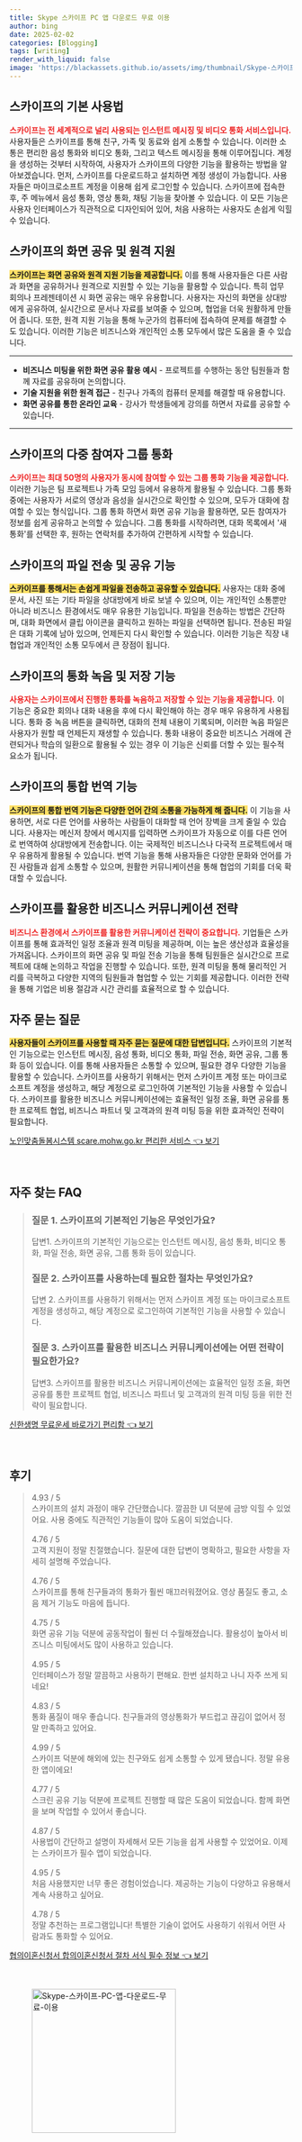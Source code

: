 ```yaml
---
title: Skype 스카이프 PC 앱 다운로드 무료 이용
author: bing
date: 2025-02-02
categories: [Blogging]
tags: [writing]
render_with_liquid: false
image: 'https://blackassets.github.io/assets/img/thumbnail/Skype-스카이프-PC-앱-다운로드-무료-이용.webp'
---
```



<h2 id='스카이프 기본 사용법'>스카이프의 기본 사용법</h2>

<p><b><span style="color: #ee2323;">스카이프는 전 세계적으로 널리 사용되는 인스턴트 메시징 및 비디오 통화 서비스입니다.</span></b> 사용자들은 스카이프를 통해 친구, 가족 및 동료와 쉽게 소통할 수 있습니다. 이러한 소통은 편리한 음성 통화와 비디오 통화, 그리고 텍스트 메시징을 통해 이루어집니다. 계정을 생성하는 것부터 시작하여, 사용자가 스카이프의 다양한 기능을 활용하는 방법을 알아보겠습니다. 먼저, 스카이프를 다운로드하고 설치하면 계정 생성이 가능합니다. 사용자들은 마이크로소프트 계정을 이용해 쉽게 로그인할 수 있습니다. 스카이프에 접속한 후, 주 메뉴에서 음성 통화, 영상 통화, 채팅 기능을 찾아볼 수 있습니다. 이 모든 기능은 사용자 인터페이스가 직관적으로 디자인되어 있어, 처음 사용하는 사용자도 손쉽게 익힐 수 있습니다.</p>

<h2 id='화면 공유 및 원격 지원'>스카이프의 화면 공유 및 원격 지원</h2>

<p><b><span style="background-color: #ffe066;">스카이프는 화면 공유와 원격 지원 기능을 제공합니다.</span></b> 이를 통해 사용자들은 다른 사람과 화면을 공유하거나 원격으로 지원할 수 있는 기능을 활용할 수 있습니다. 특히 업무 회의나 프레젠테이션 시 화면 공유는 매우 유용합니다. 사용자는 자신의 화면을 상대방에게 공유하여, 실시간으로 문서나 자료를 보여줄 수 있으며, 협업을 더욱 원활하게 만들어 줍니다. 또한, 원격 지원 기능을 통해 누군가의 컴퓨터에 접속하여 문제를 해결할 수도 있습니다. 이러한 기능은 비즈니스와 개인적인 소통 모두에서 많은 도움을 줄 수 있습니다.</p>

<hr />

<ul>
    <li><b>비즈니스 미팅을 위한 화면 공유 활용 예시</b> - 프로젝트를 수행하는 동안 팀원들과 함께 자료를 공유하며 논의합니다.</li>
    <li><b>기술 지원을 위한 원격 접근</b> - 친구나 가족의 컴퓨터 문제를 해결할 때 유용합니다.</li>
    <li><b>화면 공유를 통한 온라인 교육</b> - 강사가 학생들에게 강의를 하면서 자료를 공유할 수 있습니다.</li>
</ul>

<hr />

<h2 id='다중 참여자 그룹 통화'>스카이프의 다중 참여자 그룹 통화</h2>

<p><b><span style="color: #ee2323;">스카이프는 최대 50명의 사용자가 동시에 참여할 수 있는 그룹 통화 기능을 제공합니다.</span></b> 이러한 기능은 팀 프로젝트나 가족 모임 등에서 유용하게 활용될 수 있습니다. 그룹 통화 중에는 사용자가 서로의 영상과 음성을 실시간으로 확인할 수 있으며, 모두가 대화에 참여할 수 있는 형식입니다. 그룹 통화 하면서 화면 공유 기능을 활용하면, 모든 참여자가 정보를 쉽게 공유하고 논의할 수 있습니다. 그룹 통화를 시작하려면, 대화 목록에서 '새 통화'를 선택한 후, 원하는 연락처를 추가하여 간편하게 시작할 수 있습니다.</p>

<h2 id='파일 전송 및 공유'>스카이프의 파일 전송 및 공유 기능</h2>

<p><b><span style="background-color: #ffe066;">스카이프를 통해서는 손쉽게 파일을 전송하고 공유할 수 있습니다.</span></b> 사용자는 대화 중에 문서, 사진 또는 기타 파일을 상대방에게 바로 보낼 수 있으며, 이는 개인적인 소통뿐만 아니라 비즈니스 환경에서도 매우 유용한 기능입니다. 파일을 전송하는 방법은 간단하며, 대화 화면에서 클립 아이콘을 클릭하고 원하는 파일을 선택하면 됩니다. 전송된 파일은 대화 기록에 남아 있으며, 언제든지 다시 확인할 수 있습니다. 이러한 기능은 직장 내 협업과 개인적인 소통 모두에서 큰 장점이 됩니다.</p>

<h2 id='통화 녹음 및 저장'>스카이프의 통화 녹음 및 저장 기능</h2>

<p><b><span style="color: #ee2323;">사용자는 스카이프에서 진행한 통화를 녹음하고 저장할 수 있는 기능을 제공합니다.</span></b> 이 기능은 중요한 회의나 대화 내용을 후에 다시 확인해야 하는 경우 매우 유용하게 사용됩니다. 통화 중 녹음 버튼을 클릭하면, 대화의 전체 내용이 기록되며, 이러한 녹음 파일은 사용자가 원할 때 언제든지 재생할 수 있습니다. 통화 내용이 중요한 비즈니스 거래에 관련되거나 학습의 일환으로 활용될 수 있는 경우 이 기능은 신뢰를 더할 수 있는 필수적 요소가 됩니다.</p>

<h2 id='통합 번역 기능'>스카이프의 통합 번역 기능</h2>

<p><b><span style="background-color: #ffe066;">스카이프의 통합 번역 기능은 다양한 언어 간의 소통을 가능하게 해 줍니다.</span></b> 이 기능을 사용하면, 서로 다른 언어를 사용하는 사람들이 대화할 때 언어 장벽을 크게 줄일 수 있습니다. 사용자는 메신저 창에서 메시지를 입력하면 스카이프가 자동으로 이를 다른 언어로 번역하여 상대방에게 전송합니다. 이는 국제적인 비즈니스나 다국적 프로젝트에서 매우 유용하게 활용될 수 있습니다. 번역 기능을 통해 사용자들은 다양한 문화와 언어를 가진 사람들과 쉽게 소통할 수 있으며, 원활한 커뮤니케이션을 통해 협업의 기회를 더욱 확대할 수 있습니다.</p>

<h2 id='비즈니스 커뮤니케이션 전략'>스카이프를 활용한 비즈니스 커뮤니케이션 전략</h2>

<p><b><span style="color: #ee2323;">비즈니스 환경에서 스카이프를 활용한 커뮤니케이션 전략이 중요합니다.</span></b> 기업들은 스카이프를 통해 효과적인 일정 조율과 원격 미팅을 제공하며, 이는 높은 생산성과 효율성을 가져옵니다. 스카이프의 화면 공유 및 파일 전송 기능을 통해 팀원들은 실시간으로 프로젝트에 대해 논의하고 작업을 진행할 수 있습니다. 또한, 원격 미팅을 통해 물리적인 거리를 극복하고 다양한 지역의 팀원들과 협업할 수 있는 기회를 제공합니다. 이러한 전략을 통해 기업은 비용 절감과 시간 관리를 효율적으로 할 수 있습니다.</p>

<h2 id='자주 묻는 질문'>자주 묻는 질문</h2>

<p><b><span style="background-color: #ffe066;">사용자들이 스카이프를 사용할 때 자주 묻는 질문에 대한 답변입니다.</span></b> 스카이프의 기본적인 기능으로는 인스턴트 메시징, 음성 통화, 비디오 통화, 파일 전송, 화면 공유, 그룹 통화 등이 있습니다. 이를 통해 사용자들은 소통할 수 있으며, 필요한 경우 다양한 기능을 활용할 수 있습니다. 스카이프를 사용하기 위해서는 먼저 스카이프 계정 또는 마이크로소프트 계정을 생성하고, 해당 계정으로 로그인하여 기본적인 기능을 사용할 수 있습니다. 스카이프를 활용한 비즈니스 커뮤니케이션에는 효율적인 일정 조율, 화면 공유를 통한 프로젝트 협업, 비즈니스 파트너 및 고객과의 원격 미팅 등을 위한 효과적인 전략이 필요합니다.</p>


<p><a class="click-button" title="노인맞춤돌봄시스템 scare.mohw.go.kr 편리한 서비스" href="https://blackassets.github.io/posts/%EB%85%B8%EC%9D%B8%EB%A7%9E%EC%B6%A4%EB%8F%8C%EB%B4%84%EC%8B%9C%EC%8A%A4%ED%85%9C-scare.mohw.go.kr-%ED%8E%B8%EB%A6%AC%ED%95%9C-%EC%84%9C%EB%B9%84%EC%8A%A4/" rel="dofollow">노인맞춤돌봄시스템 scare.mohw.go.kr 편리한 서비스 👈 보기</a></p><br>
<h2 id='자주_찾는_FAQ'>자주 찾는 FAQ</h2>
<div itemscope="" itemtype="https://schema.org/FAQPage"> 
<blockquote> 
<div itemscope="" itemprop="mainEntity" itemtype="https://schema.org/Question"> 
<h3 itemprop="name">질문 1. 스카이프의 기본적인 기능은 무엇인가요?</h3> 
<div itemscope="" itemprop="acceptedAnswer" itemtype="https://schema.org/Answer"> 
<span itemprop="text"> 
<p>답변1. 스카이프의 기본적인 기능으로는 인스턴트 메시징, 음성 통화, 비디오 통화, 파일 전송, 화면 공유, 그룹 통화 등이 있습니다.</p> 
</span> 
</div> 
</div> 
<div itemscope="" itemprop="mainEntity" itemtype="https://schema.org/Question"> 
<h3 itemprop="name">질문 2. 스카이프를 사용하는데 필요한 절차는 무엇인가요?</h3> 
<div itemscope="" itemprop="acceptedAnswer" itemtype="https://schema.org/Answer"> 
<span itemprop="text"> 
<p>답변 2. 스카이프를 사용하기 위해서는 먼저 스카이프 계정 또는 마이크로소프트 계정을 생성하고, 해당 계정으로 로그인하여 기본적인 기능을 사용할 수 있습니다.</p> 
</span> 
</div> 
</div> 
<div itemscope="" itemprop="mainEntity" itemtype="https://schema.org/Question"> 
<h3 itemprop="name">질문 3. 스카이프를 활용한 비즈니스 커뮤니케이션에는 어떤 전략이 필요한가요?</h3> 
<div itemscope="" itemprop="acceptedAnswer" itemtype="https://schema.org/Answer"> 
<span itemprop="text"> 
<p>답변3. 스카이프를 활용한 비즈니스 커뮤니케이션에는 효율적인 일정 조율, 화면 공유를 통한 프로젝트 협업, 비즈니스 파트너 및 고객과의 원격 미팅 등을 위한 전략이 필요합니다.</p> 
</span> 
</div> 
</div> 
</blockquote> 
</div>
<p><a class="click-button" title="신한생명 무료운세 바로가기 편리함" href="https://blackassets.github.io/posts/%EC%8B%A0%ED%95%9C%EC%83%9D%EB%AA%85-%EB%AC%B4%EB%A3%8C%EC%9A%B4%EC%84%B8-%EB%B0%94%EB%A1%9C%EA%B0%80%EA%B8%B0-%ED%8E%B8%EB%A6%AC%ED%95%A8/" rel="dofollow">신한생명 무료운세 바로가기 편리함 👈 보기</a></p><br>
<h2 id='후기'>후기</h2>
<div itemscope itemtype="https://schema.org/Product">
  <blockquote>
  <div itemprop="review" itemscope itemtype="https://schema.org/Review">
      <div itemprop="reviewRating" itemscope itemtype="https://schema.org/Rating"> <span itemprop="ratingValue">4.93</span> / <span itemprop="bestRating">5</span> </div>
      <span itemprop="reviewBody">스카이프의 설치 과정이 매우 간단했습니다. 깔끔한 UI 덕분에 금방 익힐 수 있었어요. 사용 중에도 직관적인 기능들이 많아 도움이 되었습니다.</span>
  </div>
  <br>
  <div itemprop="review" itemscope itemtype="https://schema.org/Review">
      <div itemprop="reviewRating" itemscope itemtype="https://schema.org/Rating"> <span itemprop="ratingValue">4.76</span> / <span itemprop="bestRating">5</span> </div>
      <span itemprop="reviewBody">고객 지원이 정말 친절했습니다. 질문에 대한 답변이 명확하고, 필요한 사항을 자세히 설명해 주었습니다.</span>
  </div>
  <br>
  <div itemprop="review" itemscope itemtype="https://schema.org/Review">
      <div itemprop="reviewRating" itemscope itemtype="https://schema.org/Rating"> <span itemprop="ratingValue">4.76</span> / <span itemprop="bestRating">5</span> </div>
      <span itemprop="reviewBody">스카이프를 통해 친구들과의 통화가 훨씬 매끄러워졌어요. 영상 품질도 좋고, 소음 제거 기능도 마음에 듭니다.</span>
  </div>
  <br>
  <div itemprop="review" itemscope itemtype="https://schema.org/Review">
      <div itemprop="reviewRating" itemscope itemtype="https://schema.org/Rating"> <span itemprop="ratingValue">4.75</span> / <span itemprop="bestRating">5</span> </div>
      <span itemprop="reviewBody">화면 공유 기능 덕분에 공동작업이 훨씬 더 수월해졌습니다. 활용성이 높아서 비즈니스 미팅에서도 많이 사용하고 있습니다.</span>
  </div>
  <br>
  <div itemprop="review" itemscope itemtype="https://schema.org/Review">
      <div itemprop="reviewRating" itemscope itemtype="https://schema.org/Rating"> <span itemprop="ratingValue">4.95</span> / <span itemprop="bestRating">5</span> </div>
      <span itemprop="reviewBody">인터페이스가 정말 깔끔하고 사용하기 편해요. 한번 설치하고 나니 자주 쓰게 되네요!</span>
  </div>
  <br>
  <div itemprop="review" itemscope itemtype="https://schema.org/Review">
      <div itemprop="reviewRating" itemscope itemtype="https://schema.org/Rating"> <span itemprop="ratingValue">4.83</span> / <span itemprop="bestRating">5</span> </div>
      <span itemprop="reviewBody">통화 품질이 매우 좋습니다. 친구들과의 영상통화가 부드럽고 끊김이 없어서 정말 만족하고 있어요.</span>
  </div>
  <br>
  <div itemprop="review" itemscope itemtype="https://schema.org/Review">
      <div itemprop="reviewRating" itemscope itemtype="https://schema.org/Rating"> <span itemprop="ratingValue">4.99</span> / <span itemprop="bestRating">5</span> </div>
      <span itemprop="reviewBody">스카이프 덕분에 해외에 있는 친구와도 쉽게 소통할 수 있게 됐습니다. 정말 유용한 앱이에요!</span>
  </div>
  <br>
  <div itemprop="review" itemscope itemtype="https://schema.org/Review">
      <div itemprop="reviewRating" itemscope itemtype="https://schema.org/Rating"> <span itemprop="ratingValue">4.77</span> / <span itemprop="bestRating">5</span> </div>
      <span itemprop="reviewBody">스크린 공유 기능 덕분에 프로젝트 진행할 때 많은 도움이 되었습니다. 함께 화면을 보며 작업할 수 있어서 좋습니다.</span>
  </div>
  <br>
  <div itemprop="review" itemscope itemtype="https://schema.org/Review">
      <div itemprop="reviewRating" itemscope itemtype="https://schema.org/Rating"> <span itemprop="ratingValue">4.87</span> / <span itemprop="bestRating">5</span> </div>
      <span itemprop="reviewBody">사용법이 간단하고 설명이 자세해서 모든 기능을 쉽게 사용할 수 있었어요. 이제는 스카이프가 필수 앱이 되었습니다.</span>
  </div>
  <br>
  <div itemprop="review" itemscope itemtype="https://schema.org/Review">
      <div itemprop="reviewRating" itemscope itemtype="https://schema.org/Rating"> <span itemprop="ratingValue">4.95</span> / <span itemprop="bestRating">5</span> </div>
      <span itemprop="reviewBody">처음 사용했지만 너무 좋은 경험이었습니다. 제공하는 기능이 다양하고 유용해서 계속 사용하고 싶어요.</span>
  </div>
  <br>
  <div itemprop="review" itemscope itemtype="https://schema.org/Review">
      <div itemprop="reviewRating" itemscope itemtype="https://schema.org/Rating"> <span itemprop="ratingValue">4.78</span> / <span itemprop="bestRating">5</span> </div>
      <span itemprop="reviewBody">정말 추천하는 프로그램입니다! 특별한 기술이 없어도 사용하기 쉬워서 어떤 사람과도 통화할 수 있어요.</span>
  </div>
  </blockquote>
</div>
<p><a class="click-button" title="협의이혼신청서 합의이혼신청서 절차 서식 필수 정보" href="https://blackassets.github.io/posts/%ED%98%91%EC%9D%98%EC%9D%B4%ED%98%BC%EC%8B%A0%EC%B2%AD%EC%84%9C-%ED%95%A9%EC%9D%98%EC%9D%B4%ED%98%BC%EC%8B%A0%EC%B2%AD%EC%84%9C-%EC%A0%88%EC%B0%A8-%EC%84%9C%EC%8B%9D-%ED%95%84%EC%88%98-%EC%A0%95%EB%B3%B4/" rel="dofollow">협의이혼신청서 합의이혼신청서 절차 서식 필수 정보 👈 보기</a></p><br>
<figure class="image"><img src="https://blackassets.github.io/assets/img/thumbnail/Skype-스카이프-PC-앱-다운로드-무료-이용.webp" alt="Skype-스카이프-PC-앱-다운로드-무료-이용" width="256" height="256"></figure>